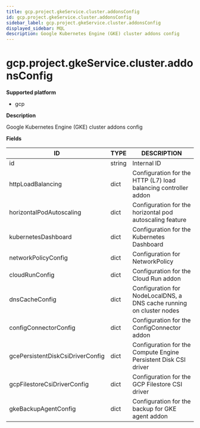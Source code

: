 ```yaml
---
title: gcp.project.gkeService.cluster.addonsConfig
id: gcp.project.gkeService.cluster.addonsConfig
sidebar_label: gcp.project.gkeService.cluster.addonsConfig
displayed_sidebar: MQL
description: Google Kubernetes Engine (GKE) cluster addons config
---
```


# gcp.project.gkeService.cluster.addonsConfig

**Supported platform**

- gcp

**Description**

Google Kubernetes Engine (GKE) cluster addons config

**Fields**

| ID                               | TYPE   | DESCRIPTION                                                          |
| -------------------------------- | ------ | -------------------------------------------------------------------- |
| id                               | string | Internal ID                                                          |
| httpLoadBalancing                | dict   | Configuration for the HTTP (L7) load balancing controller addon      |
| horizontalPodAutoscaling         | dict   | Configuration for the horizontal pod autoscaling feature             |
| kubernetesDashboard              | dict   | Configuration for the Kubernetes Dashboard                           |
| networkPolicyConfig              | dict   | Configuration for NetworkPolicy                                      |
| cloudRunConfig                   | dict   | Configuration for the Cloud Run addon                                |
| dnsCacheConfig                   | dict   | Configuration for NodeLocalDNS, a DNS cache running on cluster nodes |
| configConnectorConfig            | dict   | Configuration for the ConfigConnector addon                          |
| gcePersistentDiskCsiDriverConfig | dict   | Configuration for the Compute Engine Persistent Disk CSI driver      |
| gcpFilestoreCsiDriverConfig      | dict   | Configuration for the GCP Filestore CSI driver                       |
| gkeBackupAgentConfig             | dict   | Configuration for the backup for GKE agent addon                     |
